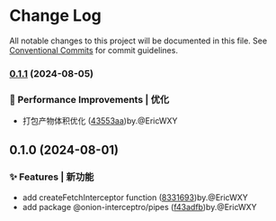 # Change Log

All notable changes to this project will be documented in this file.
See [Conventional Commits](https://conventionalcommits.org) for commit guidelines.

### [0.1.1](https://github.com/coverjs/onion-interceptor/compare/v0.1.0...v0.1.1) (2024-08-05)

### 🚀 Performance Improvements | 优化

* 打包产物体积优化 ([43553aa](https://github.com/coverjs/onion-interceptor/commit/43553aad88bdc513359ef0f748c9d3a04201c0b9))by.@EricWXY

## 0.1.0 (2024-08-01)

### ✨ Features | 新功能

* add createFetchInterceptor function ([8331693](https://github.com/coverjs/onion-interceptor/commit/83316934b52866032e2c2064340cf73b7d414378))by.@EricWXY
* add package @onion-interceptro/pipes ([f43adfb](https://github.com/coverjs/onion-interceptor/commit/f43adfbdf8838eec92e2fb81ebe66ae9f0e6ac40))by.@EricWXY
